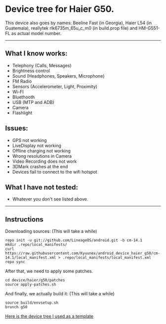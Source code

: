 # Device tree for Haier G50.

This device also goes by names: Beeline Fast (in Georgia), Haier L54 (in Guatemala), reallytek rlk6735m_65u_c_m0 (in build.prop file) and HM-G551-FL as actual model number.

---

## What I know works:
* Telephony (Calls, Messages)
* Brightness control
* Sound (Headphones, Speakers, Microphone)
* FM Radio
* Sensors (Accelerometer, Light, Proximity)
* Wi-FI
* Bluethooth
* USB (MTP and ADB)
* Camera
* Flashlight

## Issues:
* GPS not working
* LiveDisplay not working
* Offline charging not working
* Wrong resolutions in Camera
* Video Recording does not work
* 3DMark crashes at the end
* Devices fail to connect to the wifi hotspot

## What I have not tested:
* Whatever you don't see listed above.

---

## Instructions
Downloading sources: (This will take a while)
```
repo init -u git://github.com/LineageOS/android.git -b cm-14.1
mkdir .repo/local_manifests/
curl https://raw.githubusercontent.com/Kyuunex/android_device_haier_g50/cm-14.1/local_manifest.xml > .repo/local_manifests/local_manifest.xml
repo sync
```

After that, we need to apply some patches.
```
cd device/haier/g50/patches
source apply-patches.sh
```

And finally, we actually build it: (This will take a while)
```
source build/envsetup.sh
brunch g50
```

[Here is the device tree I used as a template](https://github.com/darklord4822/android_device_lenovo_P1m)
